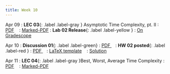 ```yaml
---
title: Week 10
---
```


Apr 09
: **LEC 03**{: .label .label-gray } Asymptotic Time Complexity, pt. II
  : [PDF](lectures/03-time-complexity-p2/Lec03.pdf) &nbsp;&nbsp;
  : [Marked-PDF](lectures/03-time-complexity-p2/Lec03-marked.pdf)
: **Lab 02 Release**{: .label .label-yellow } 
  : [On Gradescope](#)

Apr 10
: **Discussion 01**{: .label .label-green}
  : [PDF ](discussion/discussion-01.pdf) &nbsp;&nbsp;
: **HW 02 posted**{: .label .label-red }
  : [PDF ](homeworks/HW02/HW02.pdf) &nbsp;&nbsp;
  : [LaTeX template](homeworks/HW02/template.zip) &nbsp;&nbsp;
  : [Solution](#)

Apr 11
: **LEC 04**{: .label .label-gray }Best, Worst, Average Time Complexity
  : [PDF](lectures/04-avg-case/Lec04.pdf) &nbsp;&nbsp;
  : [Marked-PDF](lectures/04-avg-case/Lec04-marked.pdf)

